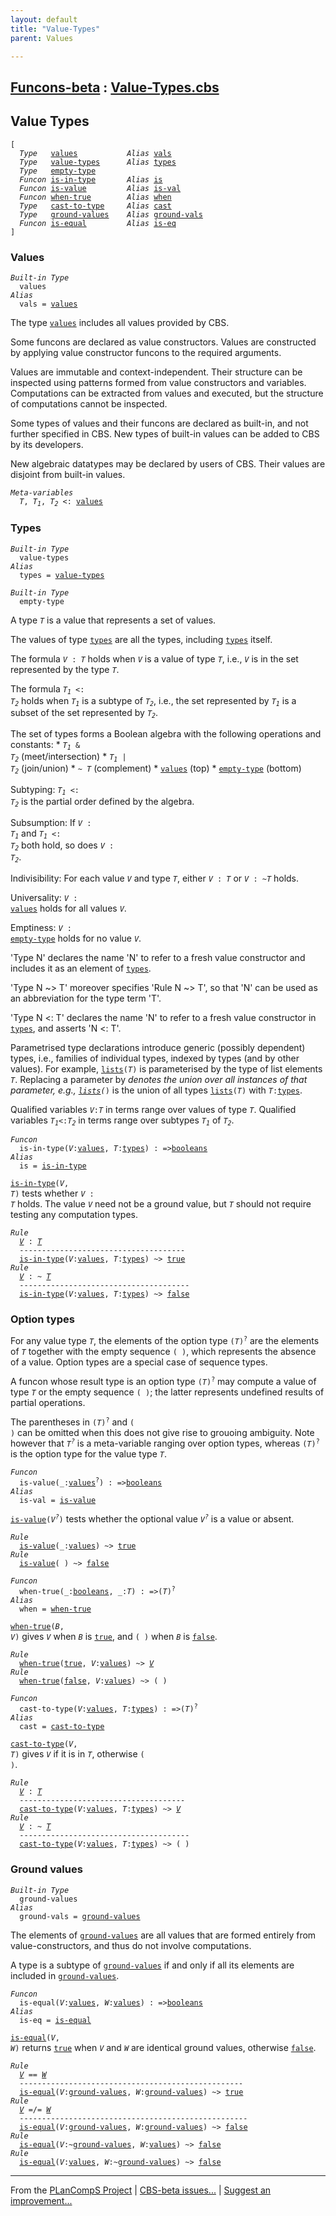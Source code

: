 ```yaml
---
layout: default
title: "Value-Types"
parent: Values

---
```


[Funcons-beta] : [Value-Types.cbs]
-----------------------------

## Value Types

<div class="highlighter-rouge"><pre class="highlight"><code>[ 
  <i class="keyword">Type</i>   <span class="name"><a href="#Name_values">values</a></span>           <i class="keyword">Alias</i> <span class="name"><a href="#Name_vals">vals</a></span>
  <i class="keyword">Type</i>   <span class="name"><a href="#Name_value-types">value-types</a></span>      <i class="keyword">Alias</i> <span class="name"><a href="#Name_types">types</a></span>
  <i class="keyword">Type</i>   <span class="name"><a href="#Name_empty-type">empty-type</a></span>
  <i class="keyword">Funcon</i> <span class="name"><a href="#Name_is-in-type">is-in-type</a></span>       <i class="keyword">Alias</i> <span class="name"><a href="#Name_is">is</a></span>
  <i class="keyword">Funcon</i> <span class="name"><a href="#Name_is-value">is-value</a></span>         <i class="keyword">Alias</i> <span class="name"><a href="#Name_is-val">is-val</a></span>
  <i class="keyword">Funcon</i> <span class="name"><a href="#Name_when-true">when-true</a></span>        <i class="keyword">Alias</i> <span class="name"><a href="#Name_when">when</a></span>
  <i class="keyword">Type</i>   <span class="name"><a href="#Name_cast-to-type">cast-to-type</a></span>     <i class="keyword">Alias</i> <span class="name"><a href="#Name_cast">cast</a></span>
  <i class="keyword">Type</i>   <span class="name"><a href="#Name_ground-values">ground-values</a></span>    <i class="keyword">Alias</i> <span class="name"><a href="#Name_ground-vals">ground-vals</a></span>
  <i class="keyword">Funcon</i> <span class="name"><a href="#Name_is-equal">is-equal</a></span>         <i class="keyword">Alias</i> <span class="name"><a href="#Name_is-eq">is-eq</a></span>
]</code></pre></div>



### Values


<div class="highlighter-rouge"><pre class="highlight"><code><i class="keyword">Built-in</i> <i class="keyword">Type</i>
  <span class="name"><span id="Name_values">values</span></span>
<i class="keyword">Alias</i>
  <span class="name"><span id="Name_vals">vals</span></span> = <span class="name"><a href="#Name_values">values</a></span></code></pre></div>

 
  The type <code><span class="name"><a href="#Name_values">values</a></span></code> includes all values provided by CBS.
  
  Some funcons are declared as value constructors. Values are constructed by
  applying value constructor funcons to the required arguments.
  
  Values are immutable and context-independent. Their structure can be
  inspected using patterns formed from value constructors and variables.
  Computations can be extracted from values and executed, but the structure
  of computations cannot be inspected.
  
  Some types of values and their funcons are declared as built-in, and not
  further specified in CBS. New types of built-in values can be added to CBS
  by its developers.
 
  New algebraic datatypes may be declared by users of CBS. Their values are
  disjoint from built-in values.



<div class="highlighter-rouge"><pre class="highlight"><code><i class="keyword">Meta-variables</i>
  <span id="PartVariable_T"><i class="var">T</i></span>, <span id="PartVariable_T1"><i class="var">T<sub class="sub">1</sub></i></span>, <span id="PartVariable_T2"><i class="var">T<sub class="sub">2</sub></i></span> <: <span class="name"><a href="#Name_values">values</a></span></code></pre></div>



### Types


<div class="highlighter-rouge"><pre class="highlight"><code><i class="keyword">Built-in</i> <i class="keyword">Type</i>
  <span class="name"><span id="Name_value-types">value-types</span></span>
<i class="keyword">Alias</i>
  <span class="name"><span id="Name_types">types</span></span> = <span class="name"><a href="#Name_value-types">value-types</a></span></code></pre></div>

<div class="highlighter-rouge"><pre class="highlight"><code><i class="keyword">Built-in</i> <i class="keyword">Type</i>
  <span class="name"><span id="Name_empty-type">empty-type</span></span></code></pre></div>
 
  A type <code><i class="var">T</i></code> is a value that represents a set of values. 

  The values of type <code><span class="name"><a href="#Name_types">types</a></span></code> are all the types, including <code><span class="name"><a href="#Name_types">types</a></span></code> itself.

  The formula <code><i class="var">V</i> : <i class="var">T</i></code> holds when <code><i class="var">V</i></code> is a value of type <code><i class="var">T</i></code>, i.e., <code><i class="var">V</i></code> is in
  the set represented by the type <code><i class="var">T</i></code>.

  The formula <code><i class="var">T<sub class="sub">1</sub></i> <: <i class="var">T<sub class="sub">2</sub></i></code> holds when <code><i class="var">T<sub class="sub">1</sub></i></code> is a subtype of <code><i class="var">T<sub class="sub">2</sub></i></code>, i.e., the set
  represented by <code><i class="var">T<sub class="sub">1</sub></i></code> is a subset of the set represented by <code><i class="var">T<sub class="sub">2</sub></i></code>.

  The set of types forms a Boolean algebra with the following operations and
  constants:
    * <code><i class="var">T<sub class="sub">1</sub></i> & <i class="var">T<sub class="sub">2</sub></i></code>    (meet/intersection)
    * <code><i class="var">T<sub class="sub">1</sub></i> | <i class="var">T<sub class="sub">2</sub></i></code>    (join/union)
    * <code>~ <i class="var">T</i></code>        (complement)
    * <code><span class="name"><a href="#Name_values">values</a></span></code>     (top)
    * <code><span class="name"><a href="#Name_empty-type">empty-type</a></span></code> (bottom)
  
  Subtyping: <code><i class="var">T<sub class="sub">1</sub></i> <: <i class="var">T<sub class="sub">2</sub></i></code> is the partial order defined by the algebra. 

  Subsumption: If <code><i class="var">V</i> : <i class="var">T<sub class="sub">1</sub></i></code> and <code><i class="var">T<sub class="sub">1</sub></i> <: <i class="var">T<sub class="sub">2</sub></i></code> both hold, so does <code><i class="var">V</i> : <i class="var">T<sub class="sub">2</sub></i></code>.

  Indivisibility: For each value <code><i class="var">V</i></code> and type <code><i class="var">T</i></code>, either <code><i class="var">V</i> : <i class="var">T</i></code> or
  <code><i class="var">V</i> : ~<i class="var">T</i></code> holds.

  Universality: <code><i class="var">V</i> : <span class="name"><a href="#Name_values">values</a></span></code> holds for all values <code><i class="var">V</i></code>.

  Emptiness: <code><i class="var">V</i> : <span class="name"><a href="#Name_empty-type">empty-type</a></span></code> holds for no value <code><i class="var">V</i></code>.

  'Type N' declares the name 'N' to refer to a fresh value constructor
  and includes it as an element of <code><span class="name"><a href="#Name_types">types</a></span></code>. 
  
  'Type N ~> T' moreover specifies 'Rule N ~> T', so that 'N' can be used as
  an abbreviation for the type term 'T'.
  
  'Type N <: T' declares the name 'N' to refer to a fresh value constructor
  in <code><span class="name"><a href="#Name_types">types</a></span></code>, and asserts 'N <: T'. 
  
  Parametrised type declarations introduce generic (possibly dependent) types, 
  i.e., families of individual types, indexed by types (and by other values). 
  For example, <code><span class="name"><a href="../Composite/Lists/index.html#Name_lists">lists</a></span>(<i class="var">T</i>)</code> is parameterised by the type of list elements <code><i class="var">T</i></code>.
  Replacing a parameter by <code>_</code> denotes the union over all instances of that
  parameter, e.g., <code><span class="name"><a href="../Composite/Lists/index.html#Name_lists">lists</a></span>(_)</code> is the union of all types <code><span class="name"><a href="../Composite/Lists/index.html#Name_lists">lists</a></span>(<i class="var">T</i>)</code> with <code><i class="var">T</i>:<span class="name"><a href="#Name_types">types</a></span></code>.
  
  Qualified variables <code><i class="var">V</i>:<i class="var">T</i></code> in terms range over values of type <code><i class="var">T</i></code>.
  Qualified variables <code><i class="var">T<sub class="sub">1</sub></i><:<i class="var">T<sub class="sub">2</sub></i></code> in terms range over subtypes <code><i class="var">T<sub class="sub">1</sub></i></code> of <code><i class="var">T<sub class="sub">2</sub></i></code>.

<div class="highlighter-rouge"><pre class="highlight"><code><i class="keyword">Funcon</i> 
  <span class="name"><span id="Name_is-in-type">is-in-type</span></span>(<span id="Variable850_V"><i class="var">V</i></span>:<span class="name"><a href="#Name_values">values</a></span>, <span id="Variable859_T"><i class="var">T</i></span>:<span class="name"><a href="#Name_types">types</a></span>) : =><span class="name"><a href="../Primitive/Booleans/index.html#Name_booleans">booleans</a></span>
<i class="keyword">Alias</i>
  <span class="name"><span id="Name_is">is</span></span> = <span class="name"><a href="#Name_is-in-type">is-in-type</a></span></code></pre></div>


  <code><span class="name"><a href="#Name_is-in-type">is-in-type</a></span>(<i class="var">V</i>, <i class="var">T</i>)</code> tests whether <code><i class="var">V</i> : <i class="var">T</i></code> holds. The value <code><i class="var">V</i></code> need not be a
  ground value, but <code><i class="var">T</i></code> should not require testing any computation types.

<div class="highlighter-rouge"><pre class="highlight"><code><i class="keyword">Rule</i>
  <a href="#Variable977_V"><i class="var">V</i></a> : <a href="#Variable985_T"><i class="var">T</i></a>
  -------------------------------------
  <span class="name"><a href="#Name_is-in-type">is-in-type</a></span>(<span id="Variable977_V"><i class="var">V</i></span>:<span class="name"><a href="#Name_values">values</a></span>, <span id="Variable985_T"><i class="var">T</i></span>:<span class="name"><a href="#Name_types">types</a></span>) ~> <span class="name"><a href="../Primitive/Booleans/index.html#Name_true">true</a></span>
<i class="keyword">Rule</i>
  <a href="#Variable1024_V"><i class="var">V</i></a> : ~ <a href="#Variable1032_T"><i class="var">T</i></a>
  --------------------------------------
  <span class="name"><a href="#Name_is-in-type">is-in-type</a></span>(<span id="Variable1024_V"><i class="var">V</i></span>:<span class="name"><a href="#Name_values">values</a></span>, <span id="Variable1032_T"><i class="var">T</i></span>:<span class="name"><a href="#Name_types">types</a></span>) ~> <span class="name"><a href="../Primitive/Booleans/index.html#Name_false">false</a></span></code></pre></div>

		

### Option types


  For any value type <code><i class="var">T</i></code>, the elements of the option type <code>(<i class="var">T</i>)<sup class="sup">?</sup></code> are the
  elements of <code><i class="var">T</i></code> together with the empty sequence <code>( )</code>, which represents
  the absence of a value. Option types are a special case of sequence types.
  
  A funcon whose result type is an option type <code>(<i class="var">T</i>)<sup class="sup">?</sup></code> may compute a value of
  type <code><i class="var">T</i></code> or the empty sequence <code>( )</code>; the latter represents undefined results
  of partial operations.

  The parentheses in <code>(<i class="var">T</i>)<sup class="sup">?</sup></code> and <code>( )</code> can be omitted when this does not give
  rise to grouoing ambiguity. Note however that <code><i class="var">T<sup class="sup">?</sup></i></code> is a meta-variable ranging
  over option types, whereas <code>(<i class="var">T</i>)<sup class="sup">?</sup></code> is the option type for the value type <code><i class="var">T</i></code>.

<div class="highlighter-rouge"><pre class="highlight"><code><i class="keyword">Funcon</i>
  <span class="name"><span id="Name_is-value">is-value</span></span>(_:<span class="name"><a href="#Name_values">values</a></span><sup class="sup">?</sup>) : =><span class="name"><a href="../Primitive/Booleans/index.html#Name_booleans">booleans</a></span>
<i class="keyword">Alias</i>
  <span class="name"><span id="Name_is-val">is-val</span></span> = <span class="name"><a href="#Name_is-value">is-value</a></span></code></pre></div>


  <code><span class="name"><a href="#Name_is-value">is-value</a></span>(<i class="var">V<sup class="sup">?</sup></i>)</code> tests whether the optional value <code><i class="var">V<sup class="sup">?</sup></i></code> is a value or absent.

<div class="highlighter-rouge"><pre class="highlight"><code><i class="keyword">Rule</i>
  <span class="name"><a href="#Name_is-value">is-value</a></span>(_:<span class="name"><a href="#Name_values">values</a></span>) ~> <span class="name"><a href="../Primitive/Booleans/index.html#Name_true">true</a></span>
<i class="keyword">Rule</i>
  <span class="name"><a href="#Name_is-value">is-value</a></span>( ) ~> <span class="name"><a href="../Primitive/Booleans/index.html#Name_false">false</a></span></code></pre></div>

<div class="highlighter-rouge"><pre class="highlight"><code><i class="keyword">Funcon</i>
  <span class="name"><span id="Name_when-true">when-true</span></span>(_:<span class="name"><a href="../Primitive/Booleans/index.html#Name_booleans">booleans</a></span>, _:<span id="Variable1365_T"><i class="var">T</i></span>) : =>(<span id="Variable1380_T"><i class="var">T</i></span>)<sup class="sup">?</sup>
<i class="keyword">Alias</i>
  <span class="name"><span id="Name_when">when</span></span> = <span class="name"><a href="#Name_when-true">when-true</a></span></code></pre></div>


  <code><span class="name"><a href="#Name_when-true">when-true</a></span>(<i class="var">B</i>, <i class="var">V</i>)</code> gives <code><i class="var">V</i></code> when <code><i class="var">B</i></code> is <code><span class="name"><a href="../Primitive/Booleans/index.html#Name_true">true</a></span></code>, and <code>( )</code> when <code><i class="var">B</i></code> is <code><span class="name"><a href="../Primitive/Booleans/index.html#Name_false">false</a></span></code>.

<div class="highlighter-rouge"><pre class="highlight"><code><i class="keyword">Rule</i>
  <span class="name"><a href="#Name_when-true">when-true</a></span>(<span class="name"><a href="../Primitive/Booleans/index.html#Name_true">true</a></span>, <span id="Variable1504_V"><i class="var">V</i></span>:<span class="name"><a href="#Name_values">values</a></span>) ~> <a href="#Variable1504_V"><i class="var">V</i></a>
<i class="keyword">Rule</i>
  <span class="name"><a href="#Name_when-true">when-true</a></span>(<span class="name"><a href="../Primitive/Booleans/index.html#Name_false">false</a></span>, <span id="Variable1530_V"><i class="var">V</i></span>:<span class="name"><a href="#Name_values">values</a></span>) ~> ( )</code></pre></div>

<div class="highlighter-rouge"><pre class="highlight"><code><i class="keyword">Funcon</i>
  <span class="name"><span id="Name_cast-to-type">cast-to-type</span></span>(<span id="Variable1553_V"><i class="var">V</i></span>:<span class="name"><a href="#Name_values">values</a></span>, <span id="Variable1562_T"><i class="var">T</i></span>:<span class="name"><a href="#Name_types">types</a></span>) : =>(<span id="Variable1578_T"><i class="var">T</i></span>)<sup class="sup">?</sup>
<i class="keyword">Alias</i>
  <span class="name"><span id="Name_cast">cast</span></span> = <span class="name"><a href="#Name_cast-to-type">cast-to-type</a></span></code></pre></div>


  <code><span class="name"><a href="#Name_cast-to-type">cast-to-type</a></span>(<i class="var">V</i>, <i class="var">T</i>)</code> gives <code><i class="var">V</i></code> if it is in <code><i class="var">T</i></code>, otherwise <code>( )</code>.

<div class="highlighter-rouge"><pre class="highlight"><code><i class="keyword">Rule</i>
  <a href="#Variable1684_V"><i class="var">V</i></a> : <a href="#Variable1692_T"><i class="var">T</i></a>
  -------------------------------------
  <span class="name"><a href="#Name_cast-to-type">cast-to-type</a></span>(<span id="Variable1684_V"><i class="var">V</i></span>:<span class="name"><a href="#Name_values">values</a></span>, <span id="Variable1692_T"><i class="var">T</i></span>:<span class="name"><a href="#Name_types">types</a></span>) ~> <a href="#Variable1684_V"><i class="var">V</i></a>
<i class="keyword">Rule</i>
  <a href="#Variable1734_V"><i class="var">V</i></a> : ~ <a href="#Variable1742_T"><i class="var">T</i></a>
  --------------------------------------
  <span class="name"><a href="#Name_cast-to-type">cast-to-type</a></span>(<span id="Variable1734_V"><i class="var">V</i></span>:<span class="name"><a href="#Name_values">values</a></span>, <span id="Variable1742_T"><i class="var">T</i></span>:<span class="name"><a href="#Name_types">types</a></span>) ~> ( )</code></pre></div>



### Ground values


<div class="highlighter-rouge"><pre class="highlight"><code><i class="keyword">Built-in</i> <i class="keyword">Type</i>
  <span class="name"><span id="Name_ground-values">ground-values</span></span>
<i class="keyword">Alias</i>
  <span class="name"><span id="Name_ground-vals">ground-vals</span></span> = <span class="name"><a href="#Name_ground-values">ground-values</a></span></code></pre></div>


  The elements of <code><span class="name"><a href="#Name_ground-values">ground-values</a></span></code> are all values that are formed entirely
  from value-constructors, and thus do not involve computations. 
  
  A type is a subtype of <code><span class="name"><a href="#Name_ground-values">ground-values</a></span></code> if and only if all its elements are
  included in <code><span class="name"><a href="#Name_ground-values">ground-values</a></span></code>.

<div class="highlighter-rouge"><pre class="highlight"><code><i class="keyword">Funcon</i>
  <span class="name"><span id="Name_is-equal">is-equal</span></span>(<span id="Variable1836_V"><i class="var">V</i></span>:<span class="name"><a href="#Name_values">values</a></span>, <span id="Variable1845_W"><i class="var">W</i></span>:<span class="name"><a href="#Name_values">values</a></span>) : =><span class="name"><a href="../Primitive/Booleans/index.html#Name_booleans">booleans</a></span>
<i class="keyword">Alias</i>
  <span class="name"><span id="Name_is-eq">is-eq</span></span> = <span class="name"><a href="#Name_is-equal">is-equal</a></span></code></pre></div>


  <code><span class="name"><a href="#Name_is-equal">is-equal</a></span>(<i class="var">V</i>, <i class="var">W</i>)</code> returns <code><span class="name"><a href="../Primitive/Booleans/index.html#Name_true">true</a></span></code> when <code><i class="var">V</i></code> and <code><i class="var">W</i></code> are identical ground values,
  otherwise <code><span class="name"><a href="../Primitive/Booleans/index.html#Name_false">false</a></span></code>.
 
<div class="highlighter-rouge"><pre class="highlight"><code><i class="keyword">Rule</i>
  <a href="#Variable1963_V"><i class="var">V</i></a> == <a href="#Variable1971_W"><i class="var">W</i></a>
  --------------------------------------------------
  <span class="name"><a href="#Name_is-equal">is-equal</a></span>(<span id="Variable1963_V"><i class="var">V</i></span>:<span class="name"><a href="#Name_ground-values">ground-values</a></span>, <span id="Variable1971_W"><i class="var">W</i></span>:<span class="name"><a href="#Name_ground-values">ground-values</a></span>) ~> <span class="name"><a href="../Primitive/Booleans/index.html#Name_true">true</a></span>
<i class="keyword">Rule</i>
  <a href="#Variable2007_V"><i class="var">V</i></a> =/= <a href="#Variable2015_W"><i class="var">W</i></a>
  ---------------------------------------------------
  <span class="name"><a href="#Name_is-equal">is-equal</a></span>(<span id="Variable2007_V"><i class="var">V</i></span>:<span class="name"><a href="#Name_ground-values">ground-values</a></span>, <span id="Variable2015_W"><i class="var">W</i></span>:<span class="name"><a href="#Name_ground-values">ground-values</a></span>) ~> <span class="name"><a href="../Primitive/Booleans/index.html#Name_false">false</a></span>
<i class="keyword">Rule</i>
  <span class="name"><a href="#Name_is-equal">is-equal</a></span>(<span id="Variable2036_V"><i class="var">V</i></span>:~<span class="name"><a href="#Name_ground-values">ground-values</a></span>, <span id="Variable2045_W"><i class="var">W</i></span>:<span class="name"><a href="#Name_values">values</a></span>) ~> <span class="name"><a href="../Primitive/Booleans/index.html#Name_false">false</a></span>
<i class="keyword">Rule</i>
  <span class="name"><a href="#Name_is-equal">is-equal</a></span>(<span id="Variable2066_V"><i class="var">V</i></span>:<span class="name"><a href="#Name_values">values</a></span>, <span id="Variable2074_W"><i class="var">W</i></span>:~<span class="name"><a href="#Name_ground-values">ground-values</a></span>) ~> <span class="name"><a href="../Primitive/Booleans/index.html#Name_false">false</a></span></code></pre></div>



____

From the [PLanCompS Project] | [CBS-beta issues...] | [Suggest an improvement...]

[Value-Types.cbs]: Value-Types.cbs 
  "CBS SOURCE FILE"
[Funcons-beta]: /CBS-beta/docs/Funcons-beta
  "FUNCONS-BETA"
[Unstable-Funcons-beta]: /CBS-beta/docs/Unstable-Funcons-beta
  "UNSTABLE-FUNCONS-BETA"
[Languages-beta]: /CBS-beta/docs/Languages-beta
  "LANGUAGES-BETA"
[Unstable-Languages-beta]: /CBS-beta/docs/Unstable-Languages-beta
  "UNSTABLE-LANGUAGES-BETA"
[CBS-beta]: /CBS-beta "CBS-BETA"
[PLanCompS Project]: https://plancomps.github.io
  "PROGRAMMING LANGUAGE COMPONENTS AND SPECIFICATIONS PROJECT HOME PAGE"
[CBS-beta issues...]: https://github.com/plancomps/CBS-beta/issues
  "CBS-BETA ISSUE REPORTS ON GITHUB"
[Suggest an improvement...]: mailto:plancomps@gmail.com?Subject=CBS-beta%20-%20comment&Body=Re%3A%20CBS-beta%20specification%20at%20Values/Value-Types/Value-Types.cbs%0A%0AComment/Query/Issue/Suggestion%3A%0A%0A%0ASignature%3A%0A 
  "GENERATE AN EMAIL TEMPLATE"

